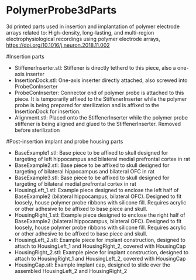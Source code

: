 # PolymerProbe3dParts
3d printed parts used in insertion and implantation of polymer electrode arrays related to: High-density, long-lasting, and multi-region electrophysiological recordings using polymer electrode arrays, https://doi.org/10.1016/j.neuron.2018.11.002

#Insertion parts
- StiffenerInserter.stl: Stiffener is directly tetherd to this piece, also a one-axis inserter
- InsertionDock.stl: One-axis inserter directly attached, also screwed into ProbeConInserter
- ProbeConInserter: Connector end of polymer probe is attached to this piece. It is temporarily affixed to the StiffenerInserter while the polymer probe is being prepared for sterilization and is affixed to the InsertionDock for insertion.
- Alignment.stl: Placed onto the StiffenerInserter while the polymer probe stiffener is being aligned and glued to the StiffenerInserter. Removed before sterilization

#Post-insertion implant and probe housing parts
- BaseExample1.stl: Base piece to be affixed to skull designed for targeting of left hippocampus and bilateral medial prefrontal cortex in rat
- BaseExample2.stl: Base piece to be affixed to skull designed for targeting of bilateral hippocampus and bilateral OFC in rat
- BaseExample3.stl: Base piece to be affixed to skull designed for targeting of bilateral medial prefrontal cortex in rat
- HousingLeft_1.stl: Example piece designed to enclose the left half of BaseExample2 (bilateral hippocampus, bilateral OFC). Designed to fit loosely, house polymer probe ribbons with silicone fill. Requires acrylic or other adhesive to be affixed to base piece and skull. 
- HousingRight_1.stl: Example piece designed to enclose the right half of BaseExample2 (bilateral hippocampus, bilateral OFC). Designed to fit loosely, house polymer probe ribbons with silicone fill. Requires acrylic or other adhesive to be affixed to base piece and skull. 
- HousingLeft_2.stl: Example piece for implant construction, designed to attach to HousingLeft_1 and HousingRight_2, covered with HousingCap
- HousingRight_2.stl: Example piece for implant construction, designed to attach to HousingRight_1 and HousingLeft_2, covered with HousingCap
- HousingCap.stl: Example implant cap, designed to slide over the assembled HousingLeft_2 and HousingRight_2
